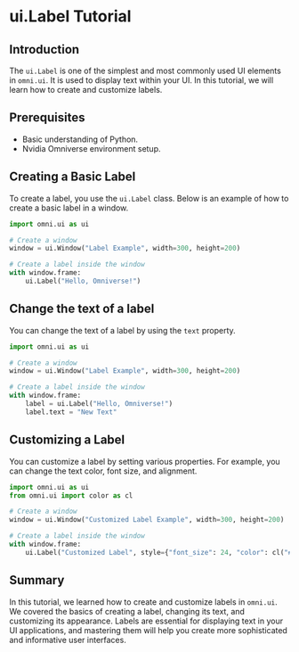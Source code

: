 # ui.Label Tutorial

## Introduction

The `ui.Label` is one of the simplest and most commonly used UI elements in `omni.ui`. It is used to display text within your UI. In this tutorial, we will learn how to create and customize labels.

## Prerequisites

- Basic understanding of Python.
- Nvidia Omniverse environment setup.

## Creating a Basic Label

To create a label, you use the `ui.Label` class. Below is an example of how to create a basic label in a window.

```python
import omni.ui as ui

# Create a window
window = ui.Window("Label Example", width=300, height=200)

# Create a label inside the window
with window.frame:
    ui.Label("Hello, Omniverse!")
```

## Change the text of a label

You can change the text of a label by using the `text` property.

```python
import omni.ui as ui

# Create a window
window = ui.Window("Label Example", width=300, height=200)

# Create a label inside the window
with window.frame:
    label = ui.Label("Hello, Omniverse!")
    label.text = "New Text"
```

## Customizing a Label

You can customize a label by setting various properties. For example, you can change the text color, font size, and alignment.

```python
import omni.ui as ui
from omni.ui import color as cl

# Create a window
window = ui.Window("Customized Label Example", width=300, height=200)

# Create a label inside the window
with window.frame:
    ui.Label("Customized Label", style={"font_size": 24, "color": cl("#097eff")})
```

## Summary

In this tutorial, we learned how to create and customize labels in `omni.ui`. We covered the basics of creating a label, changing its text, and customizing its appearance. Labels are essential for displaying text in your UI applications, and mastering them will help you create more sophisticated and informative user interfaces.